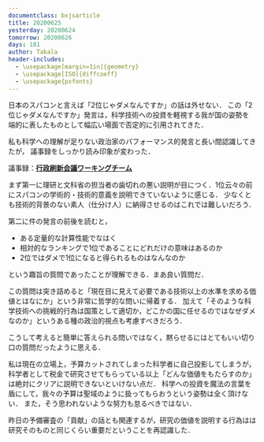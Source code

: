```yaml
---
documentclass: bxjsarticle
title: 20200625
yesterday: 20200624
tomorrow: 20200626
days: 181
author: Takala
header-includes:
  - \usepackage[margin=1in]{geometry}
  - \usepackage[ISO]{diffcoeff}
  - \usepackage{pxfonts}
---
```



日本のスパコンと言えば「2位じゃダメなんですか」の話は外せない．
この「2位じゃダメなんですか」発言は，科学技術への投資を軽視する我が国の姿勢を
端的に表したものとして幅広い場面で否定的に引用されてきた．


私も科学への理解が足りない政治家のパフォーマンス的発言と長い間認識してきたが，
議事録をしっかり読み印象が変わった．



議事録：**[行政刷新会議ワーキングチーム](https://warp.da.ndl.go.jp/info:ndljp/pid/9283589/www.cao.go.jp/sasshin/oshirase/h-kekka/pdf/nov13gijigaiyo/3-17.pdf)**



まず第一に理研と文科省の担当者の歯切れの悪い説明が目につく．1位云々の前にスパコンの学術的・技術的意義を説明できていないように感じる．
少なくとも技術的背景のない素人（仕分け人）に納得させるのはこれでは難しいだろう．



第二に件の発言の前後を読むと，


* ある定量的な計算性能でなはく
* 相対的なランキングで1位であることにどれだけの意味はあるのか
* 2位ではダメで1位になると得られるものはなんなのか


という趣旨の質問であったことが理解できる．まあ良い質問だ．


この質問は突き詰めると「現在目に見えて必要である技術以上の水準を求める価値とはなにか」という非常に哲学的な問いに帰着する．
加えて「そのような科学技術への挑戦的行為は国策として適切か，どこかの国に任せるのではなぜダメなのか」というある種の政治的視点も考慮すべきだろう．


こうして考えると簡単に答えられる問いではなく，黙らせるにはとてもいい切り口の質問だったように思える．



私は現在の立場上，予算カットされてしまった科学者に自己投影してしまうが，
科学者として税金で研究させてもらっている以上「どんな価値をもたらすのか」は絶対にクリアに説明できないといけない点だ．
科学への投資を魔法の言葉を盾にして，我々の予算は聖域のように扱ってもらおうという姿勢は全く頂けない．
また，そう思われないような努力も怠るべきではない．




昨日の予備審査の「貢献」の話とも関連するが，研究の価値を説明する行為はは研究そのものと同じくらい重要だということを再認識した．



